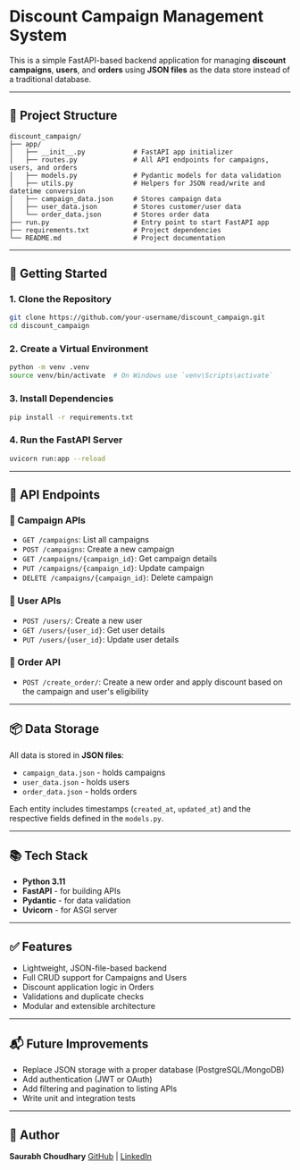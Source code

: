 # Discount Campaign Management System

This is a simple FastAPI-based backend application for managing **discount campaigns**, **users**, and **orders** using **JSON files** as the data store instead of a traditional database.

---

## 📁 Project Structure
```
discount_campaign/
├── app/
│   ├── __init__.py            # FastAPI app initializer
│   ├── routes.py              # All API endpoints for campaigns, users, and orders
│   ├── models.py              # Pydantic models for data validation
│   ├── utils.py               # Helpers for JSON read/write and datetime conversion
│   ├── campaign_data.json     # Stores campaign data
│   ├── user_data.json         # Stores customer/user data
│   └── order_data.json        # Stores order data
├── run.py                     # Entry point to start FastAPI app
├── requirements.txt           # Project dependencies
└── README.md                  # Project documentation
```

---

## 🚀 Getting Started

### 1. Clone the Repository
```bash
git clone https://github.com/your-username/discount_campaign.git
cd discount_campaign
```

### 2. Create a Virtual Environment
```bash
python -m venv .venv
source venv/bin/activate  # On Windows use `venv\Scripts\activate`
```

### 3. Install Dependencies
```bash
pip install -r requirements.txt
```

### 4. Run the FastAPI Server
```bash
uvicorn run:app --reload
```

---

## 🧾 API Endpoints

### 🔸 Campaign APIs
- `GET /campaigns`: List all campaigns
- `POST /campaigns`: Create a new campaign
- `GET /campaigns/{campaign_id}`: Get campaign details
- `PUT /campaigns/{campaign_id}`: Update campaign
- `DELETE /campaigns/{campaign_id}`: Delete campaign

### 🔸 User APIs
- `POST /users/`: Create a new user
- `GET /users/{user_id}`: Get user details
- `PUT /users/{user_id}`: Update user details

### 🔸 Order API
- `POST /create_order/`: Create a new order and apply discount based on the campaign and user's eligibility

---

## 📦 Data Storage
All data is stored in **JSON files**:
- `campaign_data.json` - holds campaigns
- `user_data.json` - holds users
- `order_data.json` - holds orders

Each entity includes timestamps (`created_at`, `updated_at`) and the respective fields defined in the `models.py`.

---

## 📚 Tech Stack
- **Python 3.11**
- **FastAPI** - for building APIs
- **Pydantic** - for data validation
- **Uvicorn** - for ASGI server

---

## ✅ Features
- Lightweight, JSON-file-based backend
- Full CRUD support for Campaigns and Users
- Discount application logic in Orders
- Validations and duplicate checks
- Modular and extensible architecture

---

## 📬 Future Improvements
- Replace JSON storage with a proper database (PostgreSQL/MongoDB)
- Add authentication (JWT or OAuth)
- Add filtering and pagination to listing APIs
- Write unit and integration tests

---

## 🧑 Author
**Saurabh Choudhary**
[GitHub](https://github.com/scphalswal) | [LinkedIn](https://linkedin.com/in/saurabh-choudhary-509a14207)
